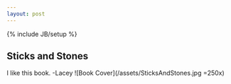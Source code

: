 ```yaml
---
layout: post
---
```

{% include JB/setup %}

## Sticks and Stones

I like this book.  -Lacey
![Book Cover](/assets/SticksAndStones.jpg =250x)
